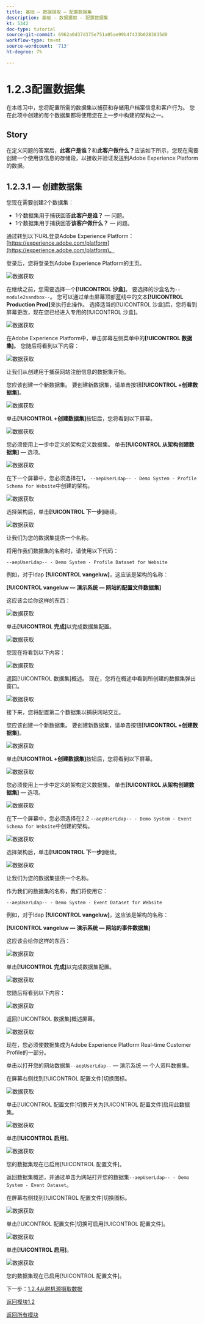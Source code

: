 ```yaml
---
title: 基础 — 数据摄取 — 配置数据集
description: 基础 — 数据摄取 — 配置数据集
kt: 5342
doc-type: tutorial
source-git-commit: 6962a0d37d375e751a05ae99b4f433b0283835d0
workflow-type: tm+mt
source-wordcount: '713'
ht-degree: 7%

---
```


# 1.2.3配置数据集

在本练习中，您将配置所需的数据集以捕获和存储用户档案信息和客户行为。 您在此项中创建的每个数据集都将使用您在上一步中构建的架构之一。

## Story

在定义问题的答案后，**此客户是谁？**&#x200B;和&#x200B;**此客户做什么？**&#x200B;应该如下所示，您现在需要创建一个使用该信息的存储段，以接收并验证发送到Adobe Experience Platform的数据。

## 1.2.3.1 — 创建数据集

您现在需要创建2个数据集：

- 1个数据集用于捕获回答&#x200B;**此客户是谁？** — 问题。
- 1个数据集用于捕获回答&#x200B;**该客户做什么？** — 问题。

通过转到以下URL登录Adobe Experience Platform： [https://experience.adobe.com/platform](https://experience.adobe.com/platform)。

登录后，您将登录到Adobe Experience Platform的主页。

![数据获取](./images/home.png)

在继续之前，您需要选择一个&#x200B;**[!UICONTROL 沙盒]**。 要选择的沙盒名为``--module2sandbox--``。 您可以通过单击屏幕顶部蓝线中的文本&#x200B;**[!UICONTROL Production Prod]**&#x200B;来执行此操作。 选择适当的[!UICONTROL 沙盒]后，您将看到屏幕更改，现在您已经进入专用的[!UICONTROL 沙盒]。

![数据获取](./images/sb1.png)

在Adobe Experience Platform中，单击屏幕左侧菜单中的&#x200B;**[!UICONTROL 数据集]**。  您随后将看到以下内容：

![数据获取](./images/menudatasets.png)

让我们从创建用于捕获网站注册信息的数据集开始。

您应该创建一个新数据集。 要创建新数据集，请单击按钮&#x200B;**[!UICONTROL +创建数据集]**。

![数据获取](./images/createdataset.png)

单击&#x200B;**[!UICONTROL +创建数据集]**&#x200B;按钮后，您将看到以下屏幕。

![数据获取](./images/datasetsetup.png)

您必须使用上一步中定义的架构定义数据集。 单击&#x200B;**[!UICONTROL 从架构创建数据集]** — 选项。

![数据获取](./images/datasetfromschema.png)

在下一个屏幕中，您必须选择在1， `--aepUserLdap-- - Demo System - Profile Schema for Website`中创建的架构。

![数据获取](./images/schemaselection.png)

选择架构后，单击&#x200B;**[!UICONTROL 下一步]**&#x200B;继续。

![数据获取](./images/next.png)

让我们为您的数据集提供一个名称。

将用作我们数据集的名称时，请使用以下代码：

`--aepUserLdap-- - Demo System - Profile Dataset for Website`

例如，对于ldap **[!UICONTROL vangeluw]**，这应该是架构的名称：

**[!UICONTROL vangeluw — 演示系统 — 网站的配置文件数据集]**

这应该会给你这样的东西：

![数据获取](./images/datasetname.png)

单击&#x200B;**[!UICONTROL 完成]**&#x200B;以完成数据集配置。

![数据获取](./images/finish.png)

您现在将看到以下内容：

![数据获取](./images/dsoverview1.png)

返回[!UICONTROL 数据集]概述。 现在，您将在概述中看到所创建的数据集弹出窗口。

![数据获取](./images/dsoverview2.png)

接下来，您将配置第二个数据集以捕获网站交互。

您应该创建一个新数据集。 要创建新数据集，请单击按钮&#x200B;**[!UICONTROL +创建数据集]**。

![数据获取](./images/createdataset.png)

单击&#x200B;**[!UICONTROL +创建数据集]**&#x200B;按钮后，您将看到以下屏幕。

![数据获取](./images/datasetsetup.png)

您必须使用上一步中定义的架构定义数据集。 单击&#x200B;**[!UICONTROL 从架构创建数据集]** — 选项。

![数据获取](./images/datasetfromschema.png)

在下一个屏幕中，您必须选择在2.2 `--aepUserLdap-- - Demo System - Event Schema for Website`中创建的架构。

![数据获取](./images/schemaselectionee.png)

选择架构后，单击&#x200B;**[!UICONTROL 下一步]**&#x200B;继续。

![数据获取](./images/next.png)

让我们为您的数据集提供一个名称。

作为我们的数据集的名称，我们将使用它：

`--aepUserLdap-- - Demo System - Event Dataset for Website`

例如，对于ldap **[!UICONTROL vangeluw]**，这应该是架构的名称：

**[!UICONTROL vangeluw — 演示系统 — 网站的事件数据集]**

这应该会给你这样的东西：

![数据获取](./images/datasetnameee.png)

单击&#x200B;**[!UICONTROL 完成]**&#x200B;以完成数据集配置。

![数据获取](./images/finish.png)

您随后将看到以下内容：

![数据获取](./images/finish1.png)

返回[!UICONTROL 数据集]概述屏幕。

![数据获取](./images/datasetsoverview.png)

现在，您必须使数据集成为Adobe Experience Platform Real-time Customer Profile的一部分。

单击以打开您的网站数据集`--aepUserLdap--` — 演示系统 — 个人资料数据集。

在屏幕右侧找到[!UICONTROL 配置文件]切换图标。

![数据获取](./images/ds1.png)

单击[!UICONTROL 配置文件]切换开关为[!UICONTROL 配置文件]启用此数据集。

![数据获取](./images/ds2.png)

单击&#x200B;**[!UICONTROL 启用]**。

![数据获取](./images/ds3.png)

您的数据集现在已启用[!UICONTROL 配置文件]。

返回数据集概述，并通过单击为网站打开您的数据集`--aepUserLdap-- - Demo System - Event Dataset`。

在屏幕右侧找到[!UICONTROL 配置文件]切换图标。

![数据获取](./images/ds4.png)

单击[!UICONTROL 配置文件]切换可启用[!UICONTROL 配置文件]。

![数据获取](./images/ds2.png)

单击&#x200B;**[!UICONTROL 启用]**。

![数据获取](./images/ds5.png)

您的数据集现在已启用[!UICONTROL 配置文件]。

下一步：[1.2.4从脱机源摄取数据](./ex4.md)

[返回模块1.2](./data-ingestion.md)

[返回所有模块](../../../overview.md)
